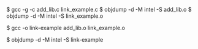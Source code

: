 
$ gcc -g -c add_lib.c link_example.c
$ objdump -d -M intel -S add_lib.o
$ objdump -d -M intel -S link_example.o

$ gcc -o link-example add_lib.o link_example.o

$ objdump -d -M intel -S link-example
